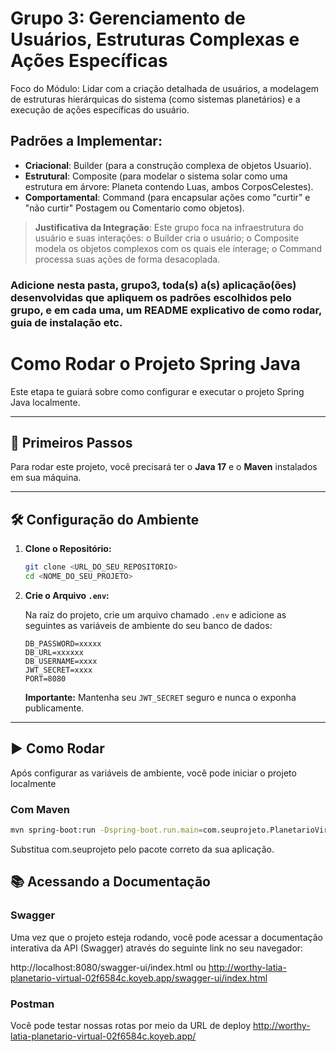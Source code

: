 # Grupo 3: Gerenciamento de Usuários, Estruturas Complexas e Ações Específicas

Foco do Módulo: Lidar com a criação detalhada de usuários, a modelagem de estruturas hierárquicas do sistema (como sistemas planetários) e a execução de ações específicas do usuário.

## Padrões a Implementar:

- **Criacional**: Builder (para a construção complexa de objetos Usuario).
- **Estrutural**: Composite (para modelar o sistema solar como uma estrutura em árvore: Planeta contendo Luas, ambos CorposCelestes).
- **Comportamental**: Command (para encapsular ações como "curtir" e "não curtir" Postagem ou Comentario como objetos).

> **Justificativa da Integração**: Este grupo foca na infraestrutura do usuário e suas interações: o Builder cria o usuário; o Composite modela os objetos complexos com os quais ele interage; o Command processa suas ações de forma desacoplada.

### Adicione nesta pasta, grupo3, toda(s) a(s) aplicação(ões) desenvolvidas que apliquem os padrões escolhidos pelo grupo, e em cada uma, um README explicativo de como rodar, guia de instalação etc.

# Como Rodar o Projeto Spring Java

Este etapa te guiará sobre como configurar e executar o projeto Spring Java localmente.

---

## 🚀 Primeiros Passos

Para rodar este projeto, você precisará ter o **Java 17** e o **Maven** instalados em sua máquina.

---

## 🛠️ Configuração do Ambiente

1.  **Clone o Repositório:**

    ```bash
    git clone <URL_DO_SEU_REPOSITORIO>
    cd <NOME_DO_SEU_PROJETO>
    ```

2.  **Crie o Arquivo `.env`:**

    Na raiz do projeto, crie um arquivo chamado `.env` e adicione as seguintes as variáveis de ambiente do seu banco de dados:

    ```
    DB_PASSWORD=xxxxx
    DB_URL=xxxxxx
    DB_USERNAME=xxxx
    JWT_SECRET=xxxx
    PORT=8080
    ```

    **Importante:** Mantenha seu `JWT_SECRET` seguro e nunca o exponha publicamente.

---

## ▶️ Como Rodar

Após configurar as variáveis de ambiente, você pode iniciar o projeto localmente

### Com Maven

```bash
mvn spring-boot:run -Dspring-boot.run.main=com.seuprojeto.PlanetarioVirtualBackendApplication
```

Substitua com.seuprojeto pelo pacote correto da sua aplicação.

## 📚 Acessando a Documentação 

### Swagger
Uma vez que o projeto esteja rodando, você pode acessar a documentação interativa da API (Swagger) através do seguinte link no seu navegador:

http://localhost:8080/swagger-ui/index.html ou http://worthy-latia-planetario-virtual-02f6584c.koyeb.app/swagger-ui/index.html

### Postman

Você pode testar nossas rotas por meio da URL de deploy http://worthy-latia-planetario-virtual-02f6584c.koyeb.app/